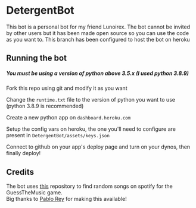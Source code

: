 # DetergentBot

This bot is a personal bot for my friend Lunoirex. The bot cannot be invited by other users but it has been made open source so you can use the code as you want to.
This branch has been configured to host the bot on heroku

## Running the bot

##### You must be using a version of python above 3.5.x (I used python 3.8.9)

Fork this repo using git and modify it as you want <br />

Change the `runtime.txt` file to the version of python you want to use (python 3.8.9 is recommended) <br />

Create a new python app on `dashboard.heroku.com` <br />

Setup the config vars on heroku, the one you'll need to configure are present in `DetergentBot/assets/keys.json` <br />

Connect to github on your app's deploy page and turn on your dynos, then finally deploy! <br />

## Credits

The bot uses [this](https://github.com/ZipBomb/spotify-song-suggestion/) repository to find random songs on spotify for the GuessTheMusic game. <br />
Big thanks to [Pablo Rey](https://github.com/ZipBomb/) for making this available!

